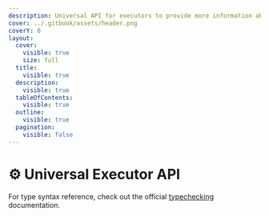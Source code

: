 ```yaml
---
description: Universal API for executors to provide more information about the functions.
cover: ../.gitbook/assets/header.png
coverY: 0
layout:
  cover:
    visible: true
    size: full
  title:
    visible: true
  description:
    visible: true
  tableOfContents:
    visible: true
  outline:
    visible: true
  pagination:
    visible: false
---
```


# ⚙️ Universal Executor API

For type syntax reference, check out the official [typechecking](https://luau.org/typecheck) documentation.
